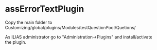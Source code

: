 assErrorTextPlugin
============

Copy the main folder to Customizing/global/plugins/Modules/testQuestionPool/Quetions/

As ILIAS administrator go to "Administration->Plugins" and install/activate the plugin.  

